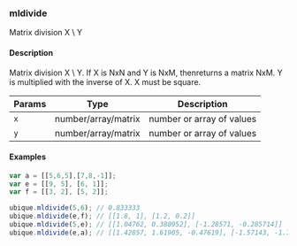 ### mldivide
Matrix division X \ Y


#### Description

Matrix division X \ Y. If X is NxN and Y is NxM, thenreturns a matrix NxM. Y is multiplied with the inverse of X. X must be square.


|Params|Type|Description
|---------|----|-----------
|`x` | number/array/matrix | number or array of values
|`y` | number/array/matrix | number or array of values


#### Examples

```js
var a = [[5,6,5],[7,8,-1]];
var e = [[9, 5], [6, 1]];
var f = [[3, 2], [5, 2]];

ubique.mldivide(5,6); // 0.833333
ubique.mldivide(e,f); // [[1.8, 1], [1.2, 0.2]]
ubique.mldivide(5,e); // [[1.04762, 0.380952], [-1.28571, -0.285714]]
ubique.mldivide(e,a); // [[1.42857, 1.61905, -0.47619], [-1.57143, -1.71429, 1.85714]]
```


